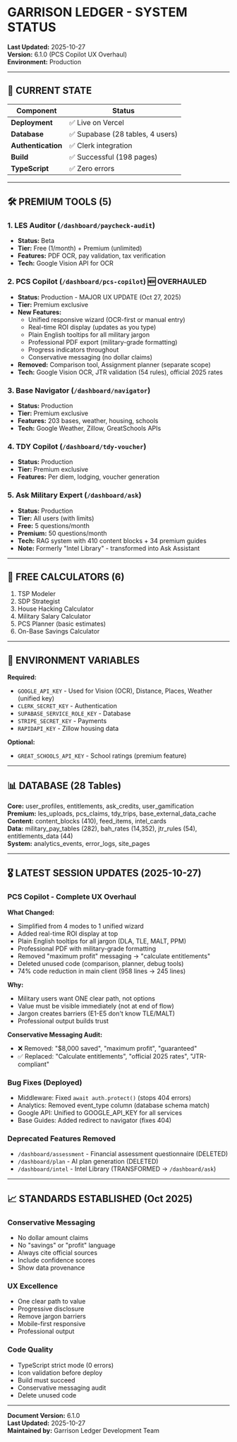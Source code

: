 # GARRISON LEDGER - SYSTEM STATUS

**Last Updated:** 2025-10-27  
**Version:** 6.1.0 (PCS Copilot UX Overhaul)  
**Environment:** Production

---

## 🎯 CURRENT STATE

| Component | Status |
|-----------|--------|
| **Deployment** | ✅ Live on Vercel |
| **Database** | ✅ Supabase (28 tables, 4 users) |
| **Authentication** | ✅ Clerk integration |
| **Build** | ✅ Successful (198 pages) |
| **TypeScript** | ✅ Zero errors |

---

## 🛠️ PREMIUM TOOLS (5)

### 1. **LES Auditor** (`/dashboard/paycheck-audit`)
- **Status:** Beta
- **Tier:** Free (1/month) + Premium (unlimited)
- **Features:** PDF OCR, pay validation, tax verification
- **Tech:** Google Vision API for OCR

### 2. **PCS Copilot** (`/dashboard/pcs-copilot`) 🆕 OVERHAULED
- **Status:** Production - MAJOR UX UPDATE (Oct 27, 2025)
- **Tier:** Premium exclusive
- **New Features:**
  - Unified responsive wizard (OCR-first or manual entry)
  - Real-time ROI display (updates as you type)
  - Plain English tooltips for all military jargon
  - Professional PDF export (military-grade formatting)
  - Progress indicators throughout
  - Conservative messaging (no dollar claims)
- **Removed:** Comparison tool, Assignment planner (separate scope)
- **Tech:** Google Vision OCR, JTR validation (54 rules), official 2025 rates

### 3. **Base Navigator** (`/dashboard/navigator`)
- **Status:** Production
- **Tier:** Premium exclusive  
- **Features:** 203 bases, weather, housing, schools
- **Tech:** Google Weather, Zillow, GreatSchools APIs

### 4. **TDY Copilot** (`/dashboard/tdy-voucher`)
- **Status:** Production
- **Tier:** Premium exclusive
- **Features:** Per diem, lodging, voucher generation

### 5. **Ask Military Expert** (`/dashboard/ask`)
- **Status:** Production
- **Tier:** All users (with limits)
- **Free:** 5 questions/month
- **Premium:** 50 questions/month  
- **Tech:** RAG system with 410 content blocks + 34 premium guides
- **Note:** Formerly "Intel Library" - transformed into Ask Assistant

---

## 🧮 FREE CALCULATORS (6)

1. TSP Modeler
2. SDP Strategist
3. House Hacking Calculator
4. Military Salary Calculator
5. PCS Planner (basic estimates)
6. On-Base Savings Calculator

---

## 🔐 ENVIRONMENT VARIABLES

**Required:**
- `GOOGLE_API_KEY` - Used for Vision (OCR), Distance, Places, Weather (unified key)
- `CLERK_SECRET_KEY` - Authentication
- `SUPABASE_SERVICE_ROLE_KEY` - Database
- `STRIPE_SECRET_KEY` - Payments
- `RAPIDAPI_KEY` - Zillow housing data

**Optional:**
- `GREAT_SCHOOLS_API_KEY` - School ratings (premium feature)

---

## 📊 DATABASE (28 Tables)

**Core:** user_profiles, entitlements, ask_credits, user_gamification  
**Premium:** les_uploads, pcs_claims, tdy_trips, base_external_data_cache  
**Content:** content_blocks (410), feed_items, intel_cards  
**Data:** military_pay_tables (282), bah_rates (14,352), jtr_rules (54), entitlements_data (44)  
**System:** analytics_events, error_logs, site_pages

---

## 🎖️ LATEST SESSION UPDATES (2025-10-27)

### **PCS Copilot - Complete UX Overhaul**

**What Changed:**
- Simplified from 4 modes to 1 unified wizard
- Added real-time ROI display at top
- Plain English tooltips for all jargon (DLA, TLE, MALT, PPM)
- Professional PDF with military-grade formatting
- Removed "maximum profit" messaging → "calculate entitlements"
- Deleted unused code (comparison, planner, debug tools)
- 74% code reduction in main client (958 lines → 245 lines)

**Why:**
- Military users want ONE clear path, not options
- Value must be visible immediately (not at end of flow)
- Jargon creates barriers (E1-E5 don't know TLE/MALT)
- Professional output builds trust

**Conservative Messaging Audit:**
- ❌ Removed: "$8,000 saved", "maximum profit", "guaranteed"
- ✅ Replaced: "Calculate entitlements", "official 2025 rates", "JTR-compliant"

### **Bug Fixes (Deployed)**
- Middleware: Fixed `await auth.protect()` (stops 404 errors)
- Analytics: Removed event_type column (database schema match)
- Google API: Unified to GOOGLE_API_KEY for all services
- Base Guides: Added redirect to navigator (fixes 404)

### **Deprecated Features Removed**
- `/dashboard/assessment` - Financial assessment questionnaire (DELETED)
- `/dashboard/plan` - AI plan generation (DELETED)
- `/dashboard/intel` - Intel Library (TRANSFORMED → `/dashboard/ask`)

---

## 📈 STANDARDS ESTABLISHED (Oct 2025)

### **Conservative Messaging**
- No dollar amount claims
- No "savings" or "profit" language
- Always cite official sources
- Include confidence scores
- Show data provenance

### **UX Excellence**
- One clear path to value
- Progressive disclosure
- Remove jargon barriers
- Mobile-first responsive
- Professional output

### **Code Quality**
- TypeScript strict mode (0 errors)
- Icon validation before deploy
- Build must succeed
- Conservative messaging audit
- Delete unused code

---

**Document Version:** 6.1.0  
**Last Updated:** 2025-10-27  
**Maintained by:** Garrison Ledger Development Team

